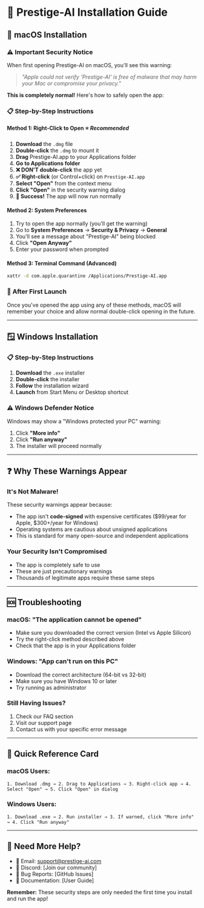 # 📱 Prestige-AI Installation Guide

## 🍎 **macOS Installation**

### ⚠️ **Important Security Notice**
When first opening Prestige-AI on macOS, you'll see this warning:
> *"Apple could not verify 'Prestige-AI' is free of malware that may harm your Mac or compromise your privacy."*

**This is completely normal!** Here's how to safely open the app:

### 📋 **Step-by-Step Instructions**

#### **Method 1: Right-Click to Open** ⭐ *Recommended*
1. **Download** the `.dmg` file
2. **Double-click** the `.dmg` to mount it
3. **Drag** Prestige-AI.app to your Applications folder
4. **Go to Applications folder**
5. **❌ DON'T double-click** the app yet
6. **✅ Right-click** (or Control+click) on `Prestige-AI.app`
7. **Select "Open"** from the context menu
8. **Click "Open"** in the security warning dialog
9. **🎉 Success!** The app will now run normally

#### **Method 2: System Preferences**
1. Try to open the app normally (you'll get the warning)
2. Go to **System Preferences** → **Security & Privacy** → **General**
3. You'll see a message about "Prestige-AI" being blocked
4. Click **"Open Anyway"**
5. Enter your password when prompted

#### **Method 3: Terminal Command** (Advanced)
```bash
xattr -d com.apple.quarantine /Applications/Prestige-AI.app
```

### 🔄 **After First Launch**
Once you've opened the app using any of these methods, macOS will remember your choice and allow normal double-click opening in the future.

---

## 🪟 **Windows Installation**

### 📋 **Step-by-Step Instructions**
1. **Download** the `.exe` installer
2. **Double-click** the installer
3. **Follow** the installation wizard
4. **Launch** from Start Menu or Desktop shortcut

### ⚠️ **Windows Defender Notice**
Windows may show a "Windows protected your PC" warning:
1. Click **"More info"**
2. Click **"Run anyway"**
3. The installer will proceed normally

---

## ❓ **Why These Warnings Appear**

### **It's Not Malware!**
These security warnings appear because:
- The app isn't **code-signed** with expensive certificates ($99/year for Apple, $300+/year for Windows)
- Operating systems are cautious about unsigned applications
- This is standard for many open-source and independent applications

### **Your Security Isn't Compromised**
- The app is completely safe to use
- These are just precautionary warnings
- Thousands of legitimate apps require these same steps

---

## 🆘 **Troubleshooting**

### **macOS: "The application cannot be opened"**
- Make sure you downloaded the correct version (Intel vs Apple Silicon)
- Try the right-click method described above
- Check that the app is in your Applications folder

### **Windows: "App can't run on this PC"**
- Download the correct architecture (64-bit vs 32-bit)
- Make sure you have Windows 10 or later
- Try running as administrator

### **Still Having Issues?**
1. Check our FAQ section
2. Visit our support page
3. Contact us with your specific error message

---

## 🎯 **Quick Reference Card**

### **macOS Users:**
```
1. Download .dmg → 2. Drag to Applications → 3. Right-click app → 4. Select "Open" → 5. Click "Open" in dialog
```

### **Windows Users:**
```
1. Download .exe → 2. Run installer → 3. If warned, click "More info" → 4. Click "Run anyway"
```

---

## 🔗 **Need More Help?**

- 📧 Email: support@prestige-ai.com
- 💬 Discord: [Join our community]
- 🐛 Bug Reports: [GitHub Issues]
- 📖 Documentation: [User Guide]

**Remember:** These security steps are only needed the first time you install and run the app!